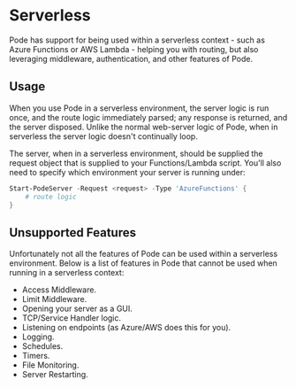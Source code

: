# Serverless

Pode has support for being used within a serverless context - such as Azure Functions or AWS Lambda - helping you with routing, but also leveraging middleware, authentication, and other features of Pode.

## Usage

When you use Pode in a serverless environment, the server logic is run once, and the route logic immediately parsed; any response is returned, and the server disposed. Unlike the normal web-server logic of Pode, when in serverless the server logic doesn't continually loop.

The server, when in a serverless environment, should be supplied the request object that is supplied to your Functions/Lambda script. You'll also need to specify which environment your server is running under:

```powershell
Start-PodeServer -Request <request> -Type 'AzureFunctions' {
    # route logic
}
```

## Unsupported Features

Unfortunately not all the features of Pode can be used within a serverless environment. Below is a list of features in Pode that cannot be used when running in a serverless context:

* Access Middleware.
* Limit Middleware.
* Opening your server as a GUI.
* TCP/Service Handler logic.
* Listening on endpoints (as Azure/AWS does this for you).
* Logging.
* Schedules.
* Timers.
* File Monitoring.
* Server Restarting.
